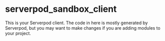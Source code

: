 # serverpod_sandbox_client

This is your Serverpod client. The code in here is mostly generated by
Serverpod, but you may want to make changes if you are adding modules to your
project.
